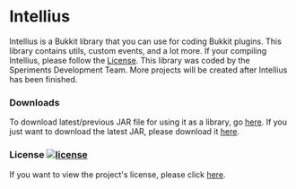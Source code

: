 # Intellius
Intellius is a Bukkit library that you can use for coding Bukkit plugins.
This library contains utils, custom events, and a lot more.
If your compiling Intellius, please follow the [License](LICENSE).
This library was coded by the Speriments Development Team.
More projects will be created after Intellius has been finished.

### Downloads
To download latest/previous JAR file for using it as a library, go [here](https://github.com/Speriments/Intellius/releases).
If you just want to download the latest JAR, please download it [here](https://github.com/Speriments/Intellius/releases/latest).

### License [![license](https://img.shields.io/github/license/mashape/apistatus.svg)](https://opensource.org/licenses/MIT)
If you want to view the project's license, please click [here](LICENSE).
